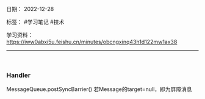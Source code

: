 日期： 2022-12-28

标签： #学习笔记 #技术

学习资料： 
https://iww0abxi5u.feishu.cn/minutes/obcngxinq43h1d122mw1ax38

---
<br>

### Handler
MessageQueue.postSyncBarrier()
若Message的target=null，即为屏障消息